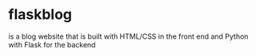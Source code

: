 # flaskblog
is a blog website that is built with HTML/CSS in the front end and Python with Flask for the backend
